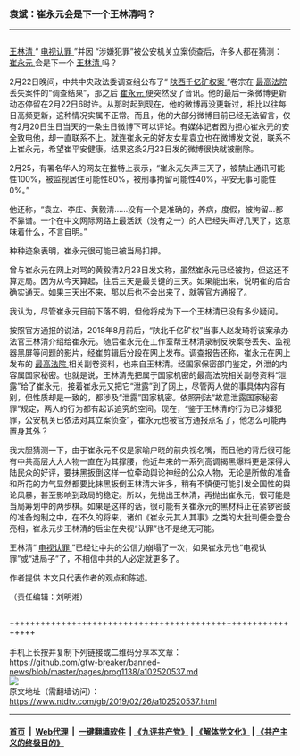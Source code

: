 ### 袁斌：崔永元会是下一个王林清吗？
------------------------

<div class="post_content">
 <div class="column" id="artbody">
  <p>
   <a href="https://www.ntdtv.com/gb/王林清.htm">
    王林清
   </a>
   “
   <a href="https://www.ntdtv.com/gb/电视认罪.htm">
    电视认罪
   </a>
   ”并因 “涉嫌犯罪”被公安机关立案侦查后，许多人都在猜测：
   <a href="https://www.ntdtv.com/gb/崔永元.htm">
    崔永元
   </a>
   会是下一个
   <a href="https://www.ntdtv.com/gb/王林清.htm">
    王林清
   </a>
   吗？
  </p>
  <div class="adshow300" id="inarticle_ad300">
   <div data-cb-ad-id="inside-content-300" data-google-query-id="CL_1-dHp2eACFYSSZAodDDMAvw" id="div-gpt-ad-1399580982834-0">
    <div id="google_ads_iframe_/5965368/DJYcn_news_article_below_header_F4_336x250_0__container__">
     2月22日晚间，中共中央政法委调查组公布了“
     <a href="https://www.ntdtv.com/gb/陕西千亿矿权案.htm">
      陕西千亿矿权案
     </a>
     ”卷宗在
     <a href="https://www.ntdtv.com/gb/最高法院.htm">
      最高法院
     </a>
     丢失案件的“调查结果”，那之后
     <a href="https://www.ntdtv.com/gb/崔永元.htm">
      崔永元
     </a>
     便突然没了音讯。他的最后一条微博更新动态停留在2月22日6时许。从那时起到现在，他的微博再没更新过，相比以往每日高频更新，这种情况实属不正常。而且，他的大部分微博目前已经无法留言，仅有2月20日生日当天的一条生日微博下可以评论。有媒体记者因为担心崔永元的安全致电他，却一直联系不上。就连崔永元的好友女星袁立也在微博发文说，联系不上崔永元，希望崔平安健康。结果这条2月23日发的微博很快就被删除。
    </div>
   </div>
  </div>
  <p>
   2月25，有署名华人的网友在推特上表示，“崔永元失声三天了，被禁止通讯可能性100%，被监视居住可能性80%，被刑事拘留可能性40%，平安无事可能性0%。”
  </p>
  <p>
   他还称，“袁立、李庄、黄毅清……没有一个是准确的，养病，度假，被拘留…都不靠谱。一个在中文网际网路上最活跃（没有之一）的人已经失声好几天了，这意味着什么，不言自明。”
  </p>
  <p>
   种种迹象表明，崔永元很可能已被当局扣押。
  </p>
  <p>
   曾与崔永元在网上对骂的黄毅清2月23日发文称，虽然崔永元已经被拘，但这还不算定局。因为从今天算起，往后三天是最关键的三天。如果能出来，说明崔的后台确实通天。如果三天出不来，那以后也不会出来了，就等官方通报了。
  </p>
  <p>
   我认为，尽管崔永元目前下落不明，但他将成为下一个王林清已没有多少疑问。
  </p>
  <p>
   按照官方通报的说法，2018年8月前后，“陕北千亿矿权”当事人赵发琦将该案承办法官王林清介绍给崔永元。随后崔永元在工作室帮王林清录制反映案卷丢失、监视器黑屏等问题的影片，经崔剪辑后分段在网上发布。调查报告还称，崔永元在网上发布的
   <a href="https://www.ntdtv.com/gb/最高法院.htm">
    最高法院
   </a>
   相关副卷资料，也来自王林清。经国家保密部门鉴定，外泄的内容属国家秘密。也就是说，王林清先把属于国家机密的最高法院相关副卷资料“泄露”给了崔永元，接着崔永元又把它“泄露”到了网上，尽管两人做的事具体内容有别，但性质却是一致的，都涉及“泄露”国家机密。依照刑法“故意泄露国家秘密罪”规定，两人的行为都有起诉追究的空间。现在，“鉴于王林清的行为已涉嫌犯罪，公安机关已依法对其立案侦查”，崔永元也被官方通报点名了，他怎么可能再置身其外？
  </p>
  <p>
   我大胆猜测一下，由于崔永元不仅是家喻户晓的前央视名嘴，而且他的背后很可能有中共高层大大人物一直在为其撑腰，他近年来的一系列高调揭黑爆料更是深得大陆民众的好评，要抹黑扳倒这样一位牵动舆论神经的公众人物，无论是所做的准备和所花的力气显然都要比抹黑扳倒王林清大许多，稍有不慎便可能引发全国性的舆论风暴，甚至影响到政局的稳定。所以，先抛出王林清，再抛出崔永元，很可能是当局筹划中的两步棋。如果是这样的话，很可能有关崔永元的黑材料正在紧锣密鼓的准备炮制之中，在不久的将来，诸如《崔永元其人其事》之类的大批判便会登台亮相，崔永元步王林清的后尘在央视“认罪”也不是绝无可能。
  </p>
  <p>
   王林清“
   <a href="https://www.ntdtv.com/gb/电视认罪.htm">
    电视认罪
   </a>
   ”已经让中共的公信力崩塌了一次，如果崔永元也“电视认罪”或“进局子”了，不相信中共的人必定就更多了。
  </p>
  <p>
   作者提供 本文只代表作者的观点和陈述。
  </p>
  <p>
   （责任编辑：刘明湘）
  </p>
 </div>
 <div class="single_ad">
 </div>
</div>

+++++++++++++++++++++++++++++++++++++++++++++++++++++++++++<br/><br/>
手机上长按并复制下列链接或二维码分享本文章：<br/>
https://github.com/gfw-breaker/banned-news/blob/master/pages/prog1138/a102520537.md <br/>
<a href='https://github.com/gfw-breaker/banned-news/blob/master/pages/prog1138/a102520537.md'><img src='https://github.com/gfw-breaker/banned-news/blob/master/pages/prog1138/a102520537.md.png'/></a> <br/>
原文地址（需翻墙访问）：https://www.ntdtv.com/gb/2019/02/26/a102520537.html


------------------------
#### [首页](https://github.com/gfw-breaker/banned-news/blob/master/README.md) &nbsp;|&nbsp; [Web代理](https://github.com/labour-camp/helloworld) &nbsp;|&nbsp; [一键翻墙软件](https://github.com/gfw-breaker/nogfw/blob/master/README.md) &nbsp;| [《九评共产党》](https://github.com/gfw-breaker/9ping.md/blob/master/README.md#九评之一评共产党是什么) | [《解体党文化》](https://github.com/gfw-breaker/jtdwh.md/blob/master/README.md) | [《共产主义的终极目的》](https://github.com/gfw-breaker/gczydzjmd.md/blob/master/README.md)

